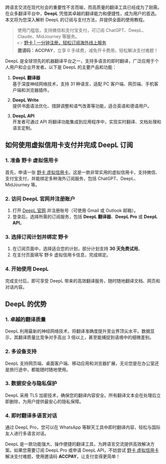 跨语言交流在现代社会的重要性不言而喻，而高质量的翻译工具已经成为了刚需。在众多翻译平台中，**DeepL** 凭借其卓越的翻译能力和便捷性，成为用户的首选。本文将为您深入解析 DeepL 的订阅与支付方法，并提供全面的使用教程。

> 使用门槛低，支持微信和支付宝支付，可订阅 ChatGPT、DeepL、Claude、MidJourney 等服务。  
> 👉 [野卡 | 一分钟注册，轻松订阅海外线上服务](https://bit.ly/bewildcard)  
> **邀请码：ACCPAY**，立享 0 手续费，减免开卡费用，轻松解决支付难题！

DeepL 是全球领先的机器翻译平台之一，支持多语言的即时翻译，广泛应用于个人用户和企业开发者。以下是 DeepL 的主要产品和功能：

1. **DeepL 翻译器**  
   基于深度神经网络技术，支持 31 种语言，适配 PC 客户端、网页端、手机客户端和浏览器插件。

2. **DeepL Write**  
   提供书面语法优化、措辞调整和语气改善等功能，适合英语和德语用户。

3. **DeepL API**  
   开发者可通过 API 将翻译功能集成到应用程序中，实现实时翻译、文档处理和语言定制。

## 如何使用虚拟信用卡支付并完成 DeepL 订阅

### 1. 准备 野卡 虚拟信用卡

首先，申请一张 [野卡 虚拟信用卡](https://bit.ly/bewildcard)。这是一款非常实用的虚拟信用卡，支持微信、支付宝支付，并能绑定多种海外订阅服务，包括 ChatGPT、DeepL、MidJourney 等。

### 2. 访问 DeepL 官网并注册账户

1. 打开 [DeepL 官网](https://www.deepl.com) 并注册账号（可使用 Gmail 或 Outlook 邮箱）。
2. 登录后，选择所需的订阅服务，包括 **DeepL 翻译器**、**DeepL Pro** 或 **DeepL API**。

### 3. 选择订阅计划并绑定 野卡

1. 在订阅页面中，选择适合您的计划，部分计划支持 **30 天免费试用**。
2. 在支付页面填写 野卡 虚拟信用卡信息，完成绑定。

### 4. 开始使用 DeepL

完成支付后，即可享受 DeepL 带来的高效翻译服务，随时随地翻译文档、网页和对话内容。

## DeepL 的优势

### 1. 卓越的翻译质量

DeepL 利用最新的神经网络技术，将翻译准确度提升至业界顶尖水平。数据显示，其翻译质量比竞争对手高出 3 倍以上，甚至能捕捉到语境中的细微差别。

### 2. 多设备支持

DeepL 支持网页端、桌面客户端、移动应用和浏览器扩展，无论您是在办公室还是旅行途中，都能随时随地使用。

### 3. 数据安全与隐私保护

DeepL 采用 TLS 加密技术，确保您的翻译内容安全。所有翻译文本会在处理后立即删除，为用户提供最安心的隐私保障。

### 4. 即时翻译多语言对话

通过 DeepL Pro，您可以在 WhatsApp 等聊天工具中即时翻译内容，轻松与国际友人进行多语言对话。

DeepL 是一款功能强大、操作便捷的翻译工具，为跨语言交流提供高效解决方案。如果您需要订阅 DeepL Pro 或申请 DeepL API，不妨尝试 [野卡 虚拟信用卡](https://bit.ly/bewildcard) 解决支付难题，使用邀请码 **ACCPAY**，让支付变得更简单！